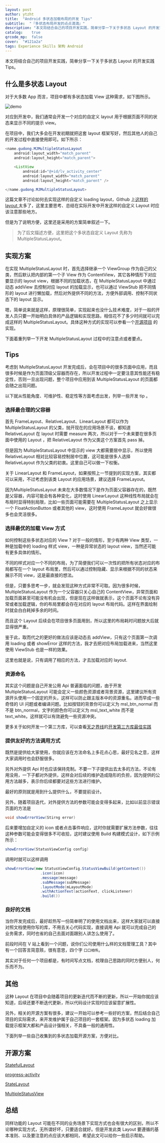 ```yaml
---
layout: post
author: ytzht
title:  "Android 多状态加载布局的开发 Tips"
subtitle:  "『多状态布局开发的点点滴滴』"
description: "本文将结合自己的项目开发实践，简单分享一下关于多状态 Layout 的开发实践 Tips。"
catalog:    true
qrcode_mp:  false
cover:  "#121a2a"
tags: Experience Skills 架构 Android 
---
```


本文将结合自己的项目开发实践，简单分享一下关于多状态 Layout 的开发实践 Tips。

## 什么是多状态 Layout

对于大多数 App 而言，项目中都有多状态加载 View 这种需求，如下图所示。

![demo](http://7xr9gx.com1.z0.glb.clouddn.com/loading_status.png)

对应到开发中，我们通常会开发一个对应的自定义 layout 用于根据页面不同的状态来显示不同的提示 view。

在项目中，我们大多会在开发初期就把这套 layout 框架写好，然后其他人的自己的开发过程中直接使用即可。如下所示：

```java
<name.gudong.MJMultipleStatusLayout
    android:layout_width="match_parent"
    android:layout_height="match_parent">

    <ListView
        android:id="@+id/lv_activity_center"
        android:layout_width="match_parent"
        android:layout_height="match_parent" />

</name.gudong.MJMultipleStatusLayout>
```

这篇文章不讨论如何去实现这样的自定义 loading layout，Github 上[这样的 layout ](#开源方案)太多了，这里主要思考、总结在实际开发中开发这样的自定义 Layout 时应该注意那些地方。

但是为了说明方便，这里还是采用的方案简单叙述一下。

>为了后文描述方便，这里把这个多状态自定义 Layout 先称为 MultipleStatusLayout。

## 实现方案

在实现 MultipleStatusLayout  时，首先选择继承一个 ViewGroup 作为自己的父类，然后默认把内部的第一个子 View 作为 ContentView，其它各种情形下对应要显示的 layout view，根据不同的加载状态，在 MultipleStatusLayout 中通过动态 addView 去控制对应 layout 的加载显示，也可以通过 ViewStub 把不同情形的 layout 进行懒加载，然后对外提供不同的方法，方便外部调用、控制不同状态下的 layout 显示。

嗯，简单说来就是这样，原理很简单，实现起来也没什么技术难度，对于一般的开发人员只要一开始明白具体的产品逻辑和实现思路，相信花不了多少时间就可以完成这样的 MultipleStatusLayout。具体这种方式的实现可以参看一个[开源项目](https://github.com/qyxxjd/MultipleStatusView/blob/master/multiple-status-view/src/main/java/com/classic/common/MultipleStatusView.java) 的实现。

下面着重列举一下开发 MultipleStatusLayout 过程中的注意点或者要点。

## Tips 

考虑到 MultipleStatusLayout  开发完成后，会在项目中的很多页面中应用，而且很多时候是作为页面顶级父容器而存在，所以开发过程中一定要注意其性能还有稳定性，否则一旦出现问题，整个项目中应用到该 MultipleStatusLayout  的页面都会随之出现问题。

以下就从性能角度、可维护性、稳定性等方面考虑出发，列举一些开发 tip 。

### 选择最合理的父容器

首先 FrameLayout、RelativeLayout、LinearLayout 都可以作为 MultipleStatusLayout  的父类，抛开现在的应用场景不谈，都知道 RelativeLayout 在 layout 时需要 measure 两次，所以对于一个未来要在很多页面中使用的 Layout ，把 RelativeLayout 作为父类这个方案首先 pass 掉。

但是因为 MultipleStatusLayout 中显示的 view 大都需要居中显示，所以使用 RelativeLayout 相对比较容易控制居中位置，这可能是很多人选择 RelativeLayout  作为父类的初衷。这里自己可以做一下权衡。

关于 LinearLayout 和 FrameLayout，如果按照上一节提到的实现方案，其实都可以采用，不过考虑到该类 Layout 的应用场景，建议选择 FrameLayout。

因为MultipleStatusLayout 未来在大多数情况下是作为页面父容器存在的，既然是父容器，内容可能会有各种变化，这时使用 LinearLayout  这种线性布局就会在布局时显得特别局限，比如一些页面可能需要在 MultipleStatusLayout 之上显示一个 FloatActionButton 或者其他的 view，这时使用 FrameLayout 就会好做很多也会灵活很多。

### 选择最优的加载 View 方式 

如何控制这些多状态对应的 View ? 对于一般的情形，至少有两种 View 类型，一种是加载中的 loading 样式 view，一种是异常状态的 layout view，当然还可能有更多具体的情形。

不同的样式对应一个不同的布局，为了简便我们可以一次性的把所有状态对应的布局都写在一个 layout 布局里，然后可以通过控制隐藏、显示来根据不同的状态来展示不同 view，这是最直接的想法。

但是，只要多思考一步，就会发现这种方式非常不可取。因为很多时候，MultipleStatusLayout 作为一个父容器只关心自己的 ContentView，异常页面和加载页面甚至可能没有机会出现，但是现在这样做就表示，这个页面不论有没有异常或者加载逻辑，你的布局里都会存在对应的 layout 布局代码。这样在界面绘制时就会白白耗掉多余的时间。

而且这个 Layout 后续会在项目很多页面用到，所以这里的布局耗时问题放大后就显得很严重。

鉴于此，取而代之的更好的做法应该是动态去 addView，只有这个页面第一次调用 loading 或者 showError 这样的方法，我才去把对应布局加载进来，当然这里使用 ViewStub 也是一样的效果。

这里也就是说，只有调用了相应的方法，才去加载对应的 layout.

### 资源命名

其实这个问题是自己开发公用 Api 普遍面临的问题，由于开发 MultipleStatusLayout 可能会定义一些颜色资源或者背景资源，这里建议所有资源开头使用一个固定的开头，这样可以防止跟主版本中的资源重名。进而早成一些奇怪的 UI 问题或者编译问题。比如按钮的背景你可以定义为 msl_btn_normal 而不是 btn_normal，文字的颜色你可以定义为 msl_text_white 而不是 text_white。这样就可以有效避免一些资源冲突。

更多关于如何开发一个第三方库，可以查看[天之界线](https://github.com/tianzhijiexian/)的[开发第三方库最佳实践](http://www.jianshu.com/p/0aacd419cb7e)

### 提供友好的方法调用方式

既然是提供给大家使用，你就应该在方法命名上多花点心思，最好见名之意，这样大家调用时也会舒服很多。

另外对外提供 Api 时也应该保持克制。不要一下子提供出去太多的方法，不论有用没用，一下子都对外提供，这样会对后续的维护造成隐形的负担，因为提供的公用方法越多，表示你后续都要对这些方法进行维护。

最好的原则就是用到什么提供什么，不要提前设计。

另外，随着项目迭代，对外提供方法的参数可能会变得多起来，比如以前显示错误页面的方法是 

```java
void showErrorView(Stirng error) 
```

后来要增加自定义的 icon 或者点击事件响应，这时你就需要扩展方法参数，往往这种参数可能会变得很多不可收拾，这时建议使用 Build 构建模式设计，如下示例所示：

```java
showErrorView(StatusViewConfig config) 
```

调用时就可以这样调用

```java
showErrorView(new StatusViewConfig.StatusViewBuild(getContext())
                .icon(icon)
                .message(message)
                .subMessage(subMessage)
                .layoutMode(mLayoutMode)
                .withActionText(actionText, clickListener)
                .build())
```

### 良好的文档

当你开发完成后，最好趁热写一份简单明了的使用文档出来，这样大家就可以直接对照文档使用你写的库，不用去关心代码实现，直接调用 Api 就可以完成自己的业务需求，同时也省的自己去面对面跟别人讲怎么使用了。

前段时间在 V 站上看到一个问题，说你们公司使用什么样的文档管理工具？其中有一个回答言简意赅，很有意思，四个字 `口口相传`。

其实对于任何一个项目都是，有时间写点文档，梳理自己思路的同时方便别人，何乐而不为。

## 其他

这种 Layout 在项目中会随着项目的更新迭代而不断的更新，所以一开始你就应该知道，后续还要不断迭代更新，所以代码设计实现时应该留意扩展性。

另外，相关的开源方案有很多，建议一开始可以参考一些好的方案，然后结合自己项目的实际需求，来开发维护属于自己项目的一套框架。因为多状态 loading 加载提示框架大都和产品设计强相关，不具备一般的通用性。

下面列举一些自己收集到的多状态加载开源方案，方便对比。

## 开源方案

[StatefulLayout](https://github.com/gturedi/StatefulLayout)

[progress-activity](https://github.com/vlonjatg/progress-activity)

[StateLayout](https://github.com/lufficc/StateLayout)

[MultipleStatusView](https://github.com/qyxxjd/MultipleStatusView)

## 总结

同样功能的 Layout 可能在不同的业务场景下实现方式也会有很大的区别，所以不论哪种实现方式，无所谓好坏，只要适合就好。但是开发此类 Layout 要遵循的基本准则、以及要注意的点应该大都相同，希望此文可以给你一些启示帮助。



